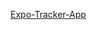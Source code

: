 [Expo-Tracker-App](https://github.com/ahmetizgi84/react_native_custom_designs/blob/master/src/custom-onboarding/ss/ss1.png?raw=true)
